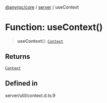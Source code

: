 [@anyrpc/core](../../modules.md) / [server](../index.md) / useContext

# Function: useContext()

> **useContext**(): [`Context`](../interfaces/Context.md)

## Returns

[`Context`](../interfaces/Context.md)

## Defined in

server/util/context.d.ts:9
